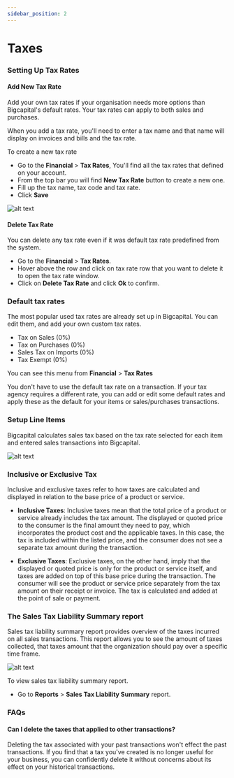 ```yaml
---
sidebar_position: 2
---
```


# Taxes

### Setting Up Tax Rates

#### Add New Tax Rate

Add your own tax rates if your organisation needs more options than Bigcapital's default rates. Your tax rates can apply to both sales and purchases.

When you add a tax rate, you'll need to enter a tax name and that name will display on invoices and bills and the tax rate.

To create a new tax rate
- Go to the **Financial** > **Tax Rates**, You'll find all the tax rates that defined on your account.
- From the top bar you will find **New Tax Rate** button to create a new one.
- Fill up the tax name, tax code and tax rate.
- Click **Save**

![alt text](/img/taxes/create-form.png 'Title')

#### Delete Tax Rate

You can delete any tax rate even if it was default tax rate predefined from the system.

- Go to the **Financial** > **Tax Rates**.
- Hover above the row and click on tax rate row that you want to delete it to open the tax rate window.
- Click on **Delete Tax Rate** and click **Ok** to confirm.

### Default tax rates

The most popular used tax rates are already set up in Bigcapital. You can edit them, and add your own custom tax rates.

- Tax on Sales (0%)
- Tax on Purchases (0%)
- Sales Tax on Imports (0%) 
- Tax Exempt (0%)

You can see this menu from **Financial** > **Tax Rates**

You don't have to use the default tax rate on a transaction. If your tax agency requires a different rate, you can add or edit some default rates and apply these as the default for your items or sales/purchases transactions.


### Setup Line Items

Bigcapital calculates sales tax based on the tax rate selected for each item and entered sales transactions into Bigcapital.

![alt text](/img/taxes/apply-tax-to-invoice.png 'asdf')


### Inclusive or Exclusive Tax

Inclusive and exclusive taxes refer to how taxes are calculated and displayed in relation to the base price of a product or service.

- **Inclusive Taxes**: Inclusive taxes mean that the total price of a product or service already includes the tax amount. The displayed or quoted price to the consumer is the final amount they need to pay, which incorporates the product cost and the applicable taxes. In this case, the tax is included within the listed price, and the consumer does not see a separate tax amount during the transaction.

- **Exclusive Taxes**: Exclusive taxes, on the other hand, imply that the displayed or quoted price is only for the product or service itself, and taxes are added on top of this base price during the transaction. The consumer will see the product or service price separately from the tax amount on their receipt or invoice. The tax is calculated and added at the point of sale or payment.

### The Sales Tax Liability Summary report

Sales tax liability summary report provides overview of the taxes incurred on all sales transactions. This report allows you to see the amount of taxes collected, that taxes amount that the organization should pay over a specific time frame.

![alt text](/img/taxes/sales-tax-liability-report.png 'asdf')

To view sales tax liability summary report.
 - Go to **Reports** > **Sales Tax Liability Summary** report.

### FAQs

#### Can I delete the taxes that applied to other transactions?

Deleting the tax associated with your past transactions won't effect the past transactions. If you find that a tax you've created is no longer useful for your business, you can confidently delete it without concerns about its effect on your historical transactions.